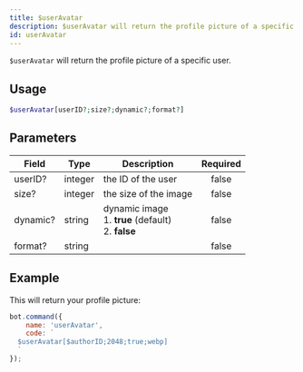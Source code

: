 ```yaml
---
title: $userAvatar
description: $userAvatar will return the profile picture of a specific user.
id: userAvatar
---
```


`$userAvatar` will return the profile picture of a specific user.

## Usage

```php
$userAvatar[userID?;size?;dynamic?;format?]
```

## Parameters

| Field    | Type    | Description                                                    | Required |
|----------|---------|----------------------------------------------------------------|:--------:|
| userID?  | integer | the ID of the user                                             |  false   |
| size?    | integer | the size of the image                                          |  false   |
| dynamic? | string  | dynamic image <br /> 1. **true** (default) <br /> 2. **false** |  false   |
| format?  | string  |                                                                |  false   |

## Example

This will return your profile picture:

```javascript
bot.command({
    name: 'userAvatar',
    code: `
  $userAvatar[$authorID;2048;true;webp]
  `
});
```
